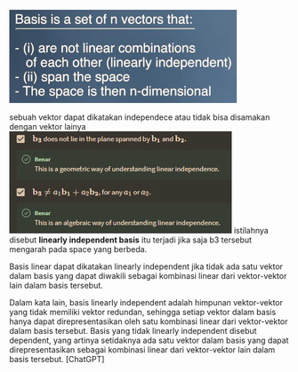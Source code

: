 ![6f8f3a8a29fcb01de7b871a6de1d012b.png](../../../../_resources/6f8f3a8a29fcb01de7b871a6de1d012b.png)

sebuah vektor dapat dikatakan independece atau tidak bisa disamakan dengan vektor lainya
![44412e9fb3c66d19b74a42648c5653d8.png](../../../../_resources/44412e9fb3c66d19b74a42648c5653d8.png)
istilahnya disebut  **linearly independent basis** itu terjadi jika saja b3 tersebut mengarah pada space yang berbeda. 

Basis linear dapat dikatakan linearly independent jika tidak ada satu vektor dalam basis yang dapat diwakili sebagai kombinasi linear dari vektor-vektor lain dalam basis tersebut.

Dalam kata lain, basis linearly independent adalah himpunan vektor-vektor yang tidak memiliki vektor redundan, sehingga setiap vektor dalam basis hanya dapat direpresentasikan oleh satu kombinasi linear dari vektor-vektor dalam basis tersebut. Basis yang tidak linearly independent disebut dependent, yang artinya setidaknya ada satu vektor dalam basis yang dapat direpresentasikan sebagai kombinasi linear dari vektor-vektor lain dalam basis tersebut. [ChatGPT]